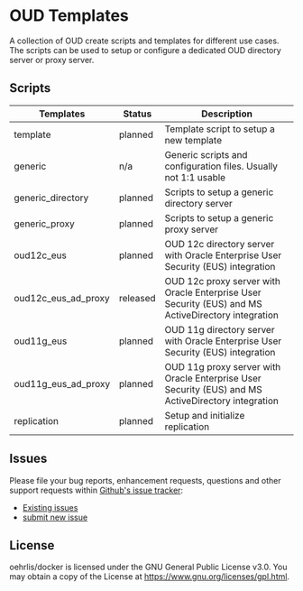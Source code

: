 # OUD Templates

A collection of OUD create scripts and templates for different use cases. The scripts can be used to setup or configure a dedicated OUD directory server or proxy server.

## Scripts

| Templates           | Status   | Description                                                                                        |
| ------------------- | -------- | -------------------------------------------------------------------------------------------------- |
| template            | planned  | Template script to setup a new template                                                            |
| generic             | n/a      | Generic scripts and configuration files. Usually not 1:1 usable                                    |
| generic_directory   | planned  | Scripts to setup a generic directory server                                                        |
| generic_proxy       | planned  | Scripts to setup a generic proxy server                                                            |
| oud12c_eus          | planned  | OUD 12c directory server with Oracle Enterprise User Security (EUS) integration                    |
| oud12c_eus_ad_proxy | released | OUD 12c proxy server with Oracle Enterprise User Security (EUS) and MS ActiveDirectory integration |
| oud11g_eus          | planned  | OUD 11g directory server with Oracle Enterprise User Security (EUS) integration                    |
| oud11g_eus_ad_proxy | planned  | OUD 11g proxy server with Oracle Enterprise User Security (EUS) and MS ActiveDirectory integration |
| replication         | planned  | Setup and initialize replication                                                                   |

## Issues
Please file your bug reports, enhancement requests, questions and other support requests within [Github's issue tracker](https://help.github.com/articles/about-issues/):

* [Existing issues](https://github.com/oehrlis/oudbase/issues)
* [submit new issue](https://github.com/oehrlis/oudbase/issues/new)

## License
oehrlis/docker is licensed under the GNU General Public License v3.0. You may obtain a copy of the License at <https://www.gnu.org/licenses/gpl.html>.